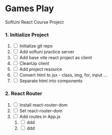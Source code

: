 # Games Play
SoftUni React Course Project

### 1. Initialize Project
<ol>
 <li><input type="checkbox"> Initialize git repo
 <li><input type="checkbox"> Add softuni practice server
 <li><input type="checkbox"> Add base vite react project as client
 <li><input type="checkbox"> CleanUp client
 <li><input type="checkbox"> Add project resource
 <li><input type="checkbox"> Convert html to jsx - class, img, for, input ...
 <li><input type="checkbox"> Separate html into components
</ol>

### 2. React Router
<ol>
 <li><input type="checkbox"> Install react-router-dom
 <li><input type="checkbox"> Set react-router-dom
 <li><input type="checkbox"> Add routes in App.js
   <ol>
    <li><input type="checkbox"> ddd  
    <li><input type="checkbox"> ddd
   </ol>
</ol>